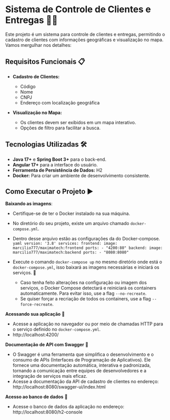 # Sistema de Controle de Clientes e Entregas 🚚🌟

Este projeto é um sistema para controle de clientes e entregas, permitindo o cadastro de clientes com informações geográficas e visualização no mapa. Vamos mergulhar nos detalhes:

## Requisitos Funcionais 📋

- **Cadastro de Clientes:**
  - Código
  - Nome
  - CNPJ
  - Endereço com localização geográfica

- **Visualização no Mapa:**
  - Os clientes devem ser exibidos em um mapa interativo.
  - Opções de filtro para facilitar a busca.

## Tecnologias Utilizadas 🛠️

- **Java 17+** e **Spring Boot 3+** para o back-end.
- **Angular 17+** para a interface do usuário.
- **Ferramenta de Persistência de Dados:** H2
- **Docker:** Para criar um ambiente de desenvolvimento consistente.

## Como Executar o Projeto ▶️ 


 **Baixando as imagens**:
 - Certifique-se de ter o Docker instalado na sua máquina.
 - No diretório do seu projeto, existe um arquivo chamado `docker-compose.yml`.
 - Dentro desse arquivo estão as configurações da do Docker-compose. 
       ``` yaml
        version: '3.8'
        services:
          frontend:
            image: marcilio777/maximatech:frontend
            ports:
              - "4200:80"
          backend:
            image: marcilio777/maximatech:backend
            ports:
              - "8080:8080"
       ```
    
    
 - Execute o comando  ``` docker-compose up ``` no mesmo diretório onde está o `docker-compose.yml`, isso baixará as imagens necessárias e iniciará os serviços. 🚀

    - Caso tenha feito alterações na configuração ou imagem dos serviços, o Docker Compose detectará e reiniciará os containers automaticamente. Para evitar isso, use a flag `--no-recreate`.
    - Se quiser forçar a recriação de todos os containers, use a flag `--force-recreate`.

 **Acessando sua aplicação** 🚀
 - Acesse a aplicação no navegador ou por meio de chamadas HTTP para o serviço definido no `docker-compose.yml`.
 - http://localhost:4200/
 
  **Documentação de API com Swagger** 🚀
   - O Swagger é uma ferramenta que simplifica o desenvolvimento e o consumo de APIs (Interfaces de Programação de Aplicativos). Ele fornece uma documentação automática, interativa e padronizada, tornando a comunicação entre equipes de desenvolvedores e a integração de 
     serviços mais eficaz.
  - Acesse a documentação da API de cadastro de clientes no endereço: http://localhost:8080/swagger-ui/index.html
    
   **Acesso ao banco de dados** 🚀
  - Acesse o banco de dados da aplicação no endereço: http://localhost:8080/h2-console
   







